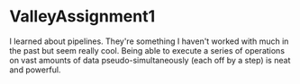 # ValleyAssignment1

I learned about pipelines. They're something I haven't worked with much in the past but seem really cool. Being able to execute a series of operations on vast amounts of data pseudo-simultaneously (each off by a step) is neat and powerful.